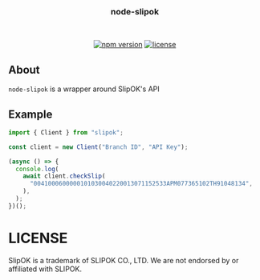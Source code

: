 <!-- markdownlint-disable -->
<div align="center">
    <br />
    <h3>node-slipok</h3>
    <br />
    <p>
        <a href="https://www.npmjs.com/package/slipok" target="_blank"><img src="https://img.shields.io/npm/v/slipok.svg" alt="npm version"/></a>
        <a href="https://github.com/xhayper/node-slipok/blob/main/LICENSE" target="_blank"><img src="https://img.shields.io/github/license/xhayper/node-slipok.svg" alt="license"/></a>
    </p>
</div>
<!-- markdownlint-enable -->

## About

`node-slipok` is a wrapper around SlipOK's API

## Example

```ts
import { Client } from "slipok";

const client = new Client("Branch ID", "API Key");

(async () => {
  console.log(
    await client.checkSlip(
      "0041000600000101030040220013071152533APM077365102TH91048134",
    ),
  );
})();
```

# LICENSE

SlipOK is a trademark of SLIPOK CO., LTD. We are not endorsed by or affiliated with SLIPOK.
